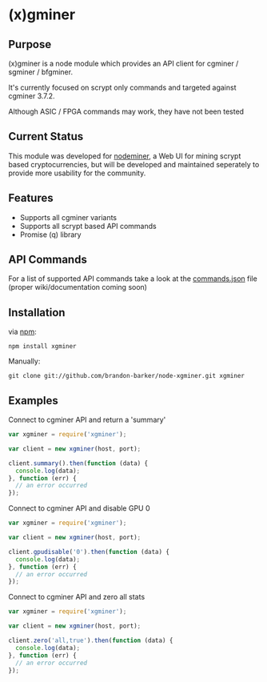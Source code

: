 (x)gminer
============

## Purpose

(x)gminer is a node module which provides an API client for cgminer / sgminer / bfgminer.

It's currently focused on scrypt only commands and targeted against cgminer 3.7.2. 

Although ASIC / FPGA commands may work, they have not been tested

## Current Status

This module was developed for [nodeminer](https://github.com/brandon-barker/nodeminer), a Web UI for mining scrypt based cryptocurrencies, but will be developed and maintained seperately to provide more usability for the community.

## Features

* Supports all cgminer variants 
* Supports all scrypt based API commands
* Promise (q) library

## API Commands

For a list of supported API commands take a look at the [commands.json](https://github.com/brandon-barker/node-xgminer/blob/master/lib/config/commands.json) file (proper wiki/documentation coming soon)

## Installation

via [npm](http://github.com/isaacs/npm):
```
npm install xgminer
```
Manually:
```
git clone git://github.com/brandon-barker/node-xgminer.git xgminer
```

## Examples

Connect to cgminer API and return a 'summary'
```javascript
var xgminer = require('xgminer');

var client = new xgminer(host, port);

client.summary().then(function (data) {
  console.log(data);
}, function (err) {
  // an error occurred
});
```

Connect to cgminer API and disable GPU 0
```javascript
var xgminer = require('xgminer');

var client = new xgminer(host, port);

client.gpudisable('0').then(function (data) {
  console.log(data);
}, function (err) {
  // an error occurred
});
```

Connect to cgminer API and zero all stats
```javascript
var xgminer = require('xgminer');

var client = new xgminer(host, port);

client.zero('all,true').then(function (data) {
  console.log(data);
}, function (err) {
  // an error occurred
});
```
